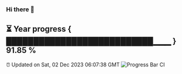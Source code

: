 ### Hi there 👋
⏳ Year progress { ███████████████████████████▁▁▁ } 91.85 %
---
⏰ Updated on Sat, 02 Dec 2023 06:07:38 GMT
![Progress Bar CI](https://github.com/Moyi321/Moyi321/workflows/Progress%20Bar%20CI/badge.svg)
